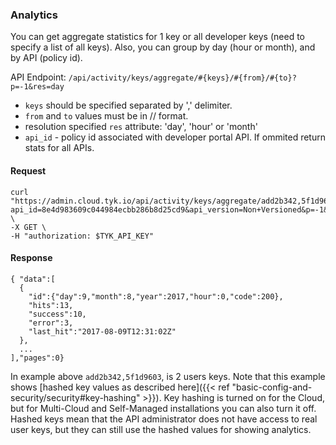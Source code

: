 ---
---

### Analytics

You can get aggregate statistics for 1 key or all developer keys (need to specify a list of all keys). Also, you can group by day (hour or month), and by API (policy id).

API Endpoint: `/api/activity/keys/aggregate/#{keys}/#{from}/#{to}?p=-1&res=day`

*  `keys` should be specified separated by ',' delimiter.
*  `from` and `to` values must be in // format.
*  resolution specified `res` attribute: 'day', 'hour' or 'month'
*  `api_id` - policy id associated with developer portal API. If ommited return stats for all APIs.

#### Request

```{.copyWrapper}
curl "https://admin.cloud.tyk.io/api/activity/keys/aggregate/add2b342,5f1d9603,/5/8/2017/13/8/2017?api_id=8e4d983609c044984ecbb286b8d25cd9&api_version=Non+Versioned&p=-1&res=day" \
-X GET \
-H "authorization: $TYK_API_KEY"
```

#### Response

```
{ "data":[
  {
    "id":{"day":9,"month":8,"year":2017,"hour":0,"code":200},
    "hits":13,
    "success":10,
    "error":3,
    "last_hit":"2017-08-09T12:31:02Z"
  },
  ...
],"pages":0}
```

In example above `add2b342,5f1d9603`, is 2 users keys. Note that this example shows [hashed key values as described here]({{< ref "basic-config-and-security/security#key-hashing" >}}). Key hashing is turned on for the Cloud, but for Multi-Cloud and Self-Managed installations you can also turn it off. Hashed keys mean that the API administrator does not have access to real user keys, but they can still use the hashed values for showing analytics.